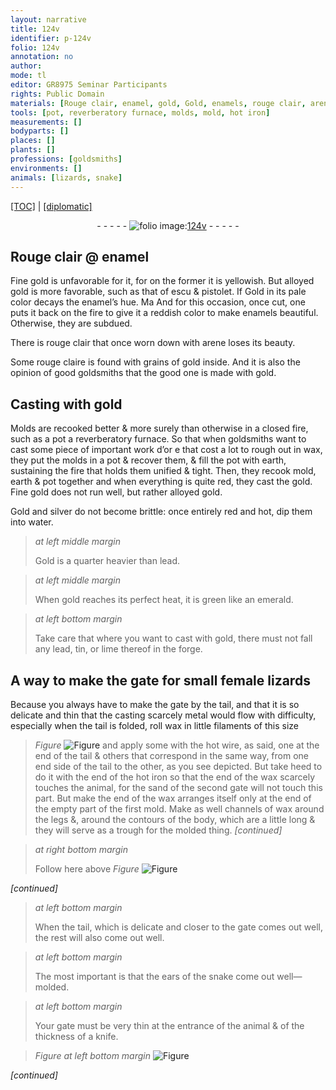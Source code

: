 ```yaml
---
layout: narrative
title: 124v
identifier: p-124v
folio: 124v
annotation: no
author:
mode: tl
editor: GR8975 Seminar Participants
rights: Public Domain
materials: [Rouge clair, enamel, gold, Gold, enamels, rouge clair, arene, rouge claire, or, earth, silver, water, lead, emerald, tin, lime, wax, wire]
tools: [pot, reverberatory furnace, molds, mold, hot iron]
measurements: []
bodyparts: []
places: []
plants: []
professions: [goldsmiths]
environments: []
animals: [lizards, snake]
---
```


<p><a href="{{ site.baseurl }}/translation/">[TOC]</a> | <a href="{{ site.baseurl }}/texts/p-124v_tc/" target="_blank">[diplomatic]</a></p><div class="folio" align="center">- - - - - <a href="http://gallica.bnf.fr/ark:/12148/btv1b10500001g/f254.image" target="_blank"><img src="https://cu-mkp.github.io/2017-workshop-edition/assets/photo-icon.png" alt="folio image: " style="display:inline-block; margin-bottom:-3px;"/>124v</a> - - - - - </div>  
  

## <span class="m">Rouge clair</span> @ <span class="add"><span class="m">enamel</span></span>

 
Fine <span class="m">gold</span> is unfavorable for it, for <span class="del"><span class="ill"></span></span> on the former it is yellowish. But alloyed <span class="m">gold</span> is more favorable, such as that of <span class="cn">escu</span> & <span class="cn">pistolet</span>. <span class="del">If</span> <span class="m">Gold</span> in its pale color decays the <span class="m">enamel</span>’s hue. <span class="del">Ma</span> And for this occasion, once cut, one puts it back on the fire to give it a reddish color to make <span class="m">enamels</span> beautiful. Otherwise, they are subdued.
 
There is <span class="m">rouge clair</span> that once worn down with <span class="m">arene</span> loses its beauty.
 
Some <span class="m">rouge claire</span> is found with grains of <span class="m">gold</span> inside. And it is also the opinion of good <span class="pro">goldsmiths</span> that the good one is made with <span class="m">gold</span>.
 
 
  

## Casting with <span class="m">gold</span>

 
Molds are recooked better & more surely than otherwise in a closed fire, such as a <span class="del"><span class="tl">pot</span></span> a <span class="tl">reverberatory furnace</span>. So that when goldsmiths want to cast some piece of important work <span class="del">d’<span class="m">or</span> e</span> that cost a lot to rough out in wax, they put the <span class="tl">molds</span> in a <span class="tl">pot</span> & recover them, & fill the pot with earth, sustaining the fire that holds them unified & tight. Then, they recook <span class="tl">mold</span>, <span class="m">earth</span> & <span class="tl">pot</span> together and when everything is quite red, they cast the <span class="m">gold</span>. Fine <span class="m">gold</span> does not run well, but rather alloyed <span class="m">gold</span>.
 
<span class="m">Gold</span> and <span class="m">silver</span> do not become brittle: once entirely red and hot, dip them into <span class="m">water</span>.
 
> *at left middle margin*
> 
> 
>   <span class="m">Gold</span> is a quarter heavier than <span class="m">lead</span>.
 
> *at left middle margin*
> 
> 
>   When <span class="m">gold</span> reaches its perfect heat, it is green like an <span class="m">emerald</span>.
 
> *at left bottom margin*
> 
> 
>   Take care that where you want to cast with <span class="m">gold</span>, there must not fall any <span class="m">lead</span>, <span class="m">tin</span>, or <span class="m">lime</span> thereof in the forge.
 
 
  

## A way to make the gate for small female <span class="al">lizards</span>

 
Because you always have to make the gate by the tail, and that it is so delicate and thin that the <span class="del">casting scarcely</span> metal would flow with difficulty, especially when the tail is folded, roll <span class="m">wax</span> in little filaments of this size 
> *Figure*
> <a href="https://drive.google.com/open?id=0B9-oNrvWdlO5dWU4UEtpX0hBV0k" target="_blank"><img src="https://cu-mkp.github.io/GR8975-edition/assets/photo-icon.png" alt="Figure" style="display:inline-block; margin-bottom:-3px;"/></a>
 and apply some with the hot <span class="m">wire</span>, as said, one at the end of the tail & others that correspond in the same way, from one <span class="del">end</span> <span class="add">side</span> of the tail to the other, as you see depicted. But take heed to do it with the end of the <span class="tl">hot iron</span> so that the end of the <span class="m">wax</span> scarcely touches the animal, for the sand of the second gate will not touch this part. But make the end of the <span class="m">wax</span> arranges itself only at the end of the empty part of the first mold. Make as well channels of <span class="m">wax</span> around the legs &, around the contours of the body, which are a little long & they will serve as a trough for the molded thing.
*[continued]*

 
> *at right bottom margin*
> 
> 
>   <span class="add">Follow here above</span> 
> *Figure*
> <a href="https://drive.google.com/open?id=0B9-oNrvWdlO5STY2ZEpOSXFVWXc" target="_blank"><img src="https://cu-mkp.github.io/GR8975-edition/assets/photo-icon.png" alt="Figure" style="display:inline-block; margin-bottom:-3px;"/></a>
 
*[continued]*
 
 
> *at left bottom margin*
> 
> 
>   When the tail, which is delicate and closer to the gate comes out well, the rest will also come out well.
 
> *at left bottom margin*
> 
> 
>   The most important is that the ears of the <span class="al">snake</span> come out well—molded.
 
> *at left bottom margin*
> 
> 
>   Your gate must be very thin at the entrance of the animal & of the thickness of a knife.
 
> *Figure*
> *at left bottom margin*
> <a href="https://drive.google.com/open?id=0B9-oNrvWdlO5aGQ0OTFCTklrQ0k" target="_blank"><img src="https://cu-mkp.github.io/GR8975-edition/assets/photo-icon.png" alt="Figure" style="display:inline-block; margin-bottom:-3px;"/></a>
 
*[continued]*
 
